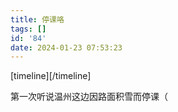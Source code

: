 ```yaml
---
title: 停课咯
tags: []
id: '84'
date: 2024-01-23 07:53:23
---
```


\[timeline\]\[/timeline\]

第一次听说温州这边因路面积雪而停课（